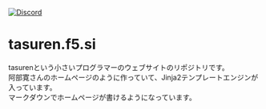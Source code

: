 [![Discord](https://img.shields.io/discord/777430548951728149?label=chat&logo=discord)](https://discord.gg/kfMwZUyGFG)
# tasuren.f5.si
tasurenという小さいプログラマーのウェブサイトのリポジトリです。  
阿部寛さんのホームページのように作っていて、Jinja2テンプレートエンジンが入っています。  
マークダウンでホームページが書けるようになっています。
